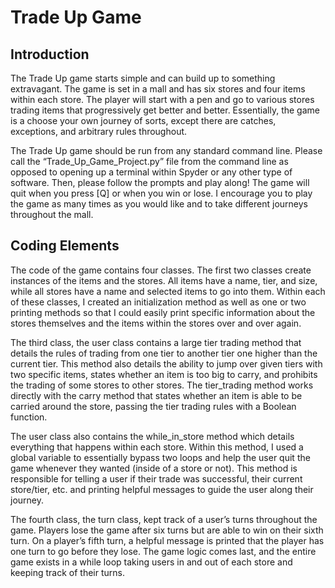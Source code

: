 # Trade Up Game

## Introduction
The Trade Up game starts simple and can build up to something extravagant. The game is set in a mall and has six stores and four items within each store. The player will start with a pen and go to various stores trading items that progressively get better and better. Essentially, the game is a choose your own journey of sorts, except there are catches, exceptions, and arbitrary rules throughout. 

The Trade Up game should be run from any standard command line. Please call the “Trade_Up_Game_Project.py” file from the command line as opposed to opening up a terminal within Spyder or any other type of software. Then, please follow the prompts and play along! The game will quit when you press [Q] or when you win or lose. I encourage you to play the game as many times as you would like and to take different journeys throughout the mall.

## Coding Elements
The code of the game contains four classes. The first two classes create instances of the items and the stores. All items have a name, tier, and size, while all stores have a name and selected items to go into them. Within each of these classes, I created an initialization method as well as one or two printing methods so that I could easily print specific information about the stores themselves and the items within the stores over and over again.

The third class, the user class contains a large tier trading method that details the rules of trading from one tier to another tier one higher than the current tier. This method also details the ability to jump over given tiers with two specific items, states whether an item is too big to carry, and prohibits the trading of some stores to other stores. The tier_trading method works directly with the carry method that states whether an item is able to be carried around the store, passing the tier trading rules with a Boolean function.

The user class also contains the while_in_store method which details everything that happens within each store. Within this method, I used a global variable to essentially bypass two loops and help the user quit the game whenever they wanted (inside of a store or not). This method is responsible for telling a user if their trade was successful, their current store/tier, etc. and printing helpful messages to guide the user along their journey.

The fourth class, the turn class, kept track of a user’s turns throughout the game. Players lose the game after six turns but are able to win on their sixth turn. On a player’s fifth turn, a helpful message is printed that the player has one turn to go before they lose. The game logic comes last, and the entire game exists in a while loop taking users in and out of each store and keeping track of their turns.
